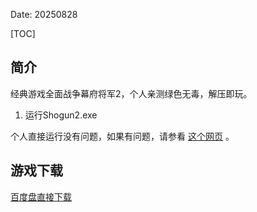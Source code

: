 Date: 20250828


[TOC]


## 简介
经典游戏全面战争幕府将军2，个人亲测绿色无毒，解压即玩。

1. 运行Shogun2.exe


个人直接运行没有问题，如果有问题，请参看 [这个网页](https://down.ali213.net/pcgame/Shogun2TotalWarChs.html) 。


## 游戏下载

<a class="btn btn-primary" target="_blank"
    href="https://pan.baidu.com/s/1D6Nf1nePI2vCbEAq7dj-Tg?pwd=sqtm"><span
        class="glyphicon glyphicon-download-alt" aria-hidden="true"></span>
    百度盘直接下载
</a>

